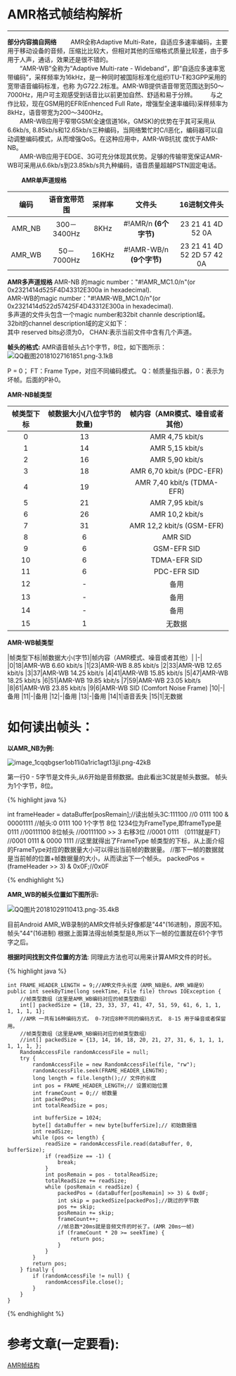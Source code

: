 # AMR格式帧结构解析
---
**部分内容摘自网络**
　　AMR全称Adaptive Multi-Rate，自适应多速率编码，主要用于移动设备的音频，压缩比比较大，但相对其他的压缩格式质量比较差，由于多用于人声，通话，效果还是很不错的。   
　　“AMR-WB”全称为“Adaptive Multi-rate - Wideband”，即“自适应多速率宽带编码”，采样频率为16kHz，是一种同时被国际标准化组织ITU-T和3GPP采用的宽带语音编码标准，也称   为G722.2标准。AMR-WB提供语音带宽范围达到50～7000Hz，用户可主观感受到话音比以前更加自然、舒适和易于分辨。
　　与之作比较，现在GSM用的EFR(Enhenced Full Rate，增强型全速率编码)采样频率为8kHz，语音带宽为200～3400Hz。   
　　AMR-WB应用于窄带GSM(全速信道16k，GMSK)的优势在于其可采用从6.6kb/s, 8.85kb/s和12.65kb/s三种编码，当网络繁忙时C/I恶化，编码器可以自动调整编码模式，从而增强QoS。在这种应用中，AMR-WB抗扰 度优于AMR-NB。   
　　AMR-WB应用于EDGE、3G可充分体现其优势。足够的传输带宽保证AMR-WB可采用从6.6kb/s到23.85kb/s共九种编码，语音质量超越PSTN固定电话。

　　
**AMR单声道规格**

编码|语音宽带范围|采样率|文件头|16进制文件头
:-: | :-: |:-: |:-: |:-: 
AMR_NB|300－3400Hz|8KHz|#!AMR/n **(6个字节)**|23 21 41 4D 52 0A
AMR_WB| 50－7000Hz|16KHz|#!AMR-WB/n **(9个字节)**|23 21 41 4D 52 2D 57 42 0A

**AMR多声道规格**
AMR-NB 的magic number："#!AMR_MC1.0/n"(or 0x2321414d525F4D43312E300a in hexadecimal).   
AMR-WB的magic number："#!AMR-WB_MC1.0/n"(or 0x2321414d522d57425F4D43312E300a in hexadecimal).   
多声道的文件头包含一个magic number和32bit channle description域。   
32bit的channel description域的定义如下：   
其中 reserved bits必须为0， CHAN:表示当前文件中含有几个声道。   


**帧头的格式:**
AMR语音帧头占1个字节，8位，如下图所示：   
![QQ截图20181027161851.png-3.1kB][1]    

P = 0；
FT：Frame Type，对应不同编码模式。
Q：帧质量指示器，0：表示为坏帧。后面的P补0。

**AMR-NB帧类型**   

帧类型下标|帧数据大小(八位字节的数量)|帧内容（AMR模式、噪音或者其他）
:-: | :-: |:-:
0|13|AMR 4,75 kbit/s
1|14|AMR 5,15 kbit/s
2|16|AMR 5,90 kbit/s
3|18|AMR 6,70 kbit/s (PDC-EFR)
4|19|AMR 7,40 kbit/s (TDMA-EFR)
5|21|AMR 7,95 kbit/s
6|26|AMR 10,2 kbit/s
7|31|AMR 12,2 kbit/s (GSM-EFR)
8|6|AMR SID
9|6|GSM-EFR SID
10|6|TDMA-EFR SID
11|6|PDC-EFR SID
12|-|备用
13|-|备用
14|-|备用
15|1|无数据   


**AMR-WB帧类型**   

|帧类型下标|帧数据大小(字节)|帧内容（AMR模式、噪音或者其他）|
|-|
|0|18|AMR-WB 6.60 kbit/s
|1|23|AMR-WB 8.85 kbit/s
|2|33|AMR-WB 12.65 kbit/s
|3|37|AMR-WB 14.25 kbit/s
|4|41|AMR-WB 15.85 kbit/s
|5|47|AMR-WB 18.25 kbit/s
|6|51|AMR-WB 19.85 kbit/s
|7|59|AMR-WB 23.05 kbit/s
|8|61|AMR-WB 23.85 kbit/s
|9|6|AMR-WB SID (Comfort Noise Frame)
|10|-|备用
|11|-|备用
|12|-|备用
|13|-|备用
|14|1|语音丢失
|15|1|无数据

如何读出帧头：
=======
**以AMR_NB为例:**

![image_1cqqbgser1ob11i0a1ric1agt13jjl.png-42kB][2]    

第一行0 - 5字节是文件头,从6开始是音频数据。由此看出3C就是帧头数据。
帧头为1个字节，8位。

{% highlight java %}

   int frameHeader = dataBuffer[posRemain];//读出帧头3C:111100
   //0 0111 100 & 00001111
   //帧头:0 0111 100 1个字节 8位 1234位为FrameType,即frameType是0111
   //00111100 8位帧头
   //00111100 >> 3 右移3位
   //0001 0111 （0111就是FT）
   //0001 0111 & 0000 1111
   //这里就得出了FrameType 帧类型的下标，从上面介绍的FrameType对应的数据量大小可以得出当前帧的数据量。
   //那下一帧的数据就是当前帧的位置+帧数据量的大小，从而读出下一个帧头。
   packedPos = (frameHeader >> 3) & 0x0F;//0x0F

{% endhighlight %}

**AMR_WB的帧头位置如下图所示:**   

![QQ图片20181029110413.png-35.4kB][3]    

目前Android AMR_WB录制的AMR文件帧头好像都是"44"(16进制)，原因不知。
帧头"44"(16进制) 根据上面算法得出帧类型是8,所以下一帧的位置就在61个字节字之后。   


**根据时间找到文件位置的方法**:
同理此方法也可以用来计算AMR文件的时长。   

{% highlight java %}

    int FRAME_HEADER_LENGTH = 9;//AMR文件头长度（AMR_NB是6，AMR_WB是9）
    public int seekByTime(long seekTime, File file) throws IOException {
        //帧类型数组（这里是AMR_WB编码对应的帧类型数组）
        int[] packedSize = {18, 23, 33, 37, 41, 47, 51, 59, 61, 6, 1, 1, 1, 1, 1, 1};
        //AMR 一共有16种编码方式， 0-7对应8种不同的编码方式， 8-15 用于噪音或者保留用。
        //帧类型数组（这里是AMR_NB编码对应的帧类型数组）
        //int[] packedSize = {13, 14, 16, 18, 20, 21, 27, 31, 6, 1, 1, 1, 1, 1, 1, };
        RandomAccessFile randomAccessFile = null;
        try {
            randomAccessFile = new RandomAccessFile(file, "rw");
            randomAccessFile.seek(FRAME_HEADER_LENGTH);
            long length = file.length();// 文件的长度
            int pos = FRAME_HEADER_LENGTH;// 设置初始位置
            int frameCount = 0;// 帧数量
            int packedPos;
            int totalReadSize = pos;

            int bufferSize = 1024;
            byte[] dataBuffer = new byte[bufferSize];// 初始数据值
            int readSize;
            while (pos <= length) {
                readSize = randomAccessFile.read(dataBuffer, 0, bufferSize);
                if (readSize == -1) {
                    break;
                }
                int posRemain = pos - totalReadSize;
                totalReadSize += readSize;
                while (posRemain < readSize) {
                    packedPos = (dataBuffer[posRemain] >> 3) & 0x0F;
                    int skip = packedSize[packedPos];//跳过的字节数
                    pos += skip;
                    posRemain += skip;
                    frameCount++;
                    //帧总数*20ms就是音频文件的时长了。(AMR 20ms一帧)
                    if (frameCount * 20 >= seekTime) {
                        return pos;
                    }
                }
            }
            return pos;
        } finally {
            if (randomAccessFile != null) {
                randomAccessFile.close();
            }
        }
    }

{% endhighlight %}

参考文章(一定要看):
====
[AMR帧结构][4]


  [1]: http://static.zybuluo.com/ThinkingMore/55cpb3dzyva3yzul1zkwwfvw/QQ%E6%88%AA%E5%9B%BE20181027161851.png
  [2]: http://static.zybuluo.com/ThinkingMore/scnevvo8muawzeekf34mx9ci/image_1cqqbgser1ob11i0a1ric1agt13jjl.png
  [3]: http://static.zybuluo.com/ThinkingMore/yy3k0294zzviwubcsxt563ot/QQ%E5%9B%BE%E7%89%8720181029110413.png
  [4]: https://blog.csdn.net/annie_229/article/details/6228403
  